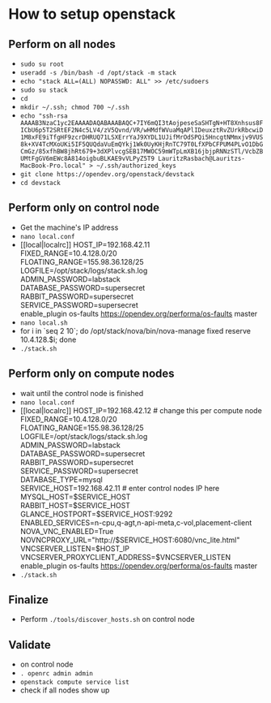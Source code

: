 # How to setup openstack

## Perform on all nodes

* `sudo su root`
* `useradd -s /bin/bash -d /opt/stack -m stack`
* `echo "stack ALL=(ALL) NOPASSWD: ALL" >> /etc/sudoers`
* `sudo su stack`
* `cd`
* `mkdir ~/.ssh; chmod 700 ~/.ssh`
* `echo "ssh-rsa AAAAB3NzaC1yc2EAAAADAQABAAABAQC+7IY6mQI3tAojpeseSaSHTgN+HT8Xnhsus8FICbU6p5T2SRtEF2N4c5LV4/zV5Qvnd/VR/wHMdfWVuaMqAPlIDeuxztRvZUrkRbcwiD1M8xFE9iTfgHF9zcrDHRUQ71LSXErrYaJ9XYDL1UJifMrOdSPQi5HncgtNMmxjv9VUS8k+XV4TcMXoUKi5IF5QUQdaVuEmQYkj1Wk0UyKHjRnTC79T0LfXPbCFPUM4PLvO1DbGCmGz/85xfhBW8jhRt679+3dXPlvcgSEB17MWOC59mWTpLmXB16jbjpRNNzSTl/VcbZBUMtFgGV6mEWc8A814oigbuBLKAE9vVLPyZ5T9 LauritzRasbach@Lauritzs-MacBook-Pro.local" > ~/.ssh/authorized_keys`
* `git clone https://opendev.org/openstack/devstack`
* `cd devstack`

## Perform only on control node

* Get the machine's IP address
* `nano local.conf`
* \[[local|localrc]]
    HOST_IP=192.168.42.11\
    FIXED_RANGE=10.4.128.0/20\
    FLOATING_RANGE=155.98.36.128/25\
    LOGFILE=/opt/stack/logs/stack.sh.log\
    ADMIN_PASSWORD=labstack\
    DATABASE_PASSWORD=supersecret\
    RABBIT_PASSWORD=supersecret\
    SERVICE_PASSWORD=supersecret\
    enable_plugin os-faults https://opendev.org/performa/os-faults master
* `nano local.sh`
* for i in \`seq 2 10`; do /opt/stack/nova/bin/nova-manage fixed reserve 10.4.128.$i; done
* `./stack.sh`

## Perform only on compute nodes

* wait until the control node is finished
* `nano local.conf`
* \[[local|localrc]]
    HOST_IP=192.168.42.12 # change this per compute node\
    FIXED_RANGE=10.4.128.0/20\
    FLOATING_RANGE=155.98.36.128/25\
    LOGFILE=/opt/stack/logs/stack.sh.log\
    ADMIN_PASSWORD=labstack\
    DATABASE_PASSWORD=supersecret\
    RABBIT_PASSWORD=supersecret\
    SERVICE_PASSWORD=supersecret\
    DATABASE_TYPE=mysql\
    SERVICE_HOST=192.168.42.11 # enter control nodes IP here\
    MYSQL_HOST=\$SERVICE_HOST\
    RABBIT_HOST=\$SERVICE_HOST\
    GLANCE_HOSTPORT=\$SERVICE_HOST:9292\
    ENABLED_SERVICES=n-cpu,q-agt,n-api-meta,c-vol,placement-client\
    NOVA_VNC_ENABLED=True\
    NOVNCPROXY_URL="http://\$SERVICE_HOST:6080/vnc_lite.html"\
    VNCSERVER_LISTEN=\$HOST_IP\
    VNCSERVER_PROXYCLIENT_ADDRESS=$VNCSERVER_LISTEN\
    enable_plugin os-faults https://opendev.org/performa/os-faults master
* `./stack.sh`

## Finalize

* Perform `./tools/discover_hosts.sh` on control node

## Validate

* on control node
* `. openrc admin admin`
* `openstack compute service list`
* check if all nodes show up
